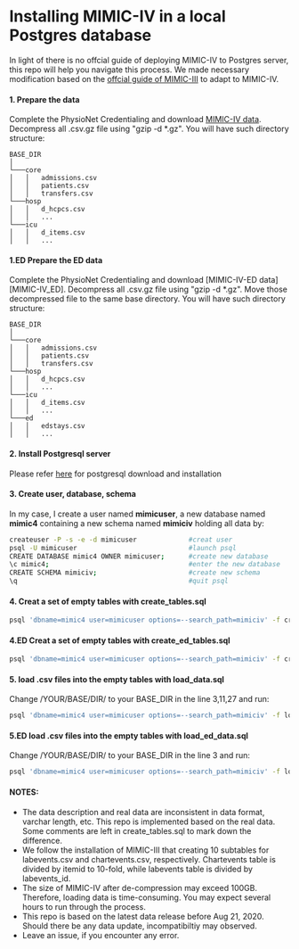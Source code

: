 # Installing MIMIC-IV in a local Postgres database

In light of there is no offcial guide of deploying MIMIC-IV to Postgres server, this repo will help you navigate this process. We made necessary modification based on the [offcial guide of MIMIC-III][MIMIC-III] to adapt to MIMIC-IV. 

#### 1. Prepare the data
Complete the PhysioNet Credentialing and download [MIMIC-IV data][MIMIC-IV]. Decompress all .csv.gz file using "gzip -d *.gz". You will have such directory structure:
```
BASE_DIR  
│
└───core
│   │   admissions.csv
│   │   patients.csv
│   │   transfers.csv
└───hosp
│   │   d_hcpcs.csv
│   │   ...
└───icu
│   │   d_items.csv
│   │   ...
```

#### 1.ED Prepare the ED data
Complete the PhysioNet Credentialing and download [MIMIC-IV-ED data][MIMIC-IV_ED]. Decompress all .csv.gz file using "gzip -d *.gz". Move those decompressed file to the same base directory. You will have such directory structure:
```
BASE_DIR  
│
└───core
│   │   admissions.csv
│   │   patients.csv
│   │   transfers.csv
└───hosp
│   │   d_hcpcs.csv
│   │   ...
└───icu
│   │   d_items.csv
│   │   ...
└───ed
│   │   edstays.csv
│   │   ...
```

#### 2. Install Postgresql server
Please refer [here][postgresql] for postgresql download and installation

#### 3. Create user, database, schema
In my case, I create a user named **mimicuser**, a new database named **mimic4** containing a new schema named **mimiciv** holding all data by:
```sh
createuser -P -s -e -d mimicuser             #creat user
psql -U mimicuser                            #launch psql
CREATE DATABASE mimic4 OWNER mimicuser;      #create new database
\c mimic4;                                   #enter the new database
CREATE SCHEMA mimiciv;                       #create new schema
\q                                           #quit psql
```

#### 4. Creat a set of empty tables with create_tables.sql
```sh
psql 'dbname=mimic4 user=mimicuser options=--search_path=mimiciv' -f create_tables.sql
```
#### 4.ED Creat a set of empty tables with create_ed_tables.sql
```sh
psql 'dbname=mimic4 user=mimicuser options=--search_path=mimiciv' -f create_ed_tables.sql
```

#### 5. load .csv files into the empty tables with load_data.sql
Change /YOUR/BASE/DIR/ to your BASE_DIR in the line 3,11,27 and run:
```sh
psql 'dbname=mimic4 user=mimicuser options=--search_path=mimiciv' -f load_data.sql
```
#### 5.ED load .csv files into the empty tables with load_ed_data.sql
Change /YOUR/BASE/DIR/ to your BASE_DIR in the line 3 and run:
```sh
psql 'dbname=mimic4 user=mimicuser options=--search_path=mimiciv' -f load_eddata.sql
```

#### NOTES:
- The data description and real data are inconsistent in data format, varchar length, etc. This repo is implemented based on the real data. Some comments are left in create_tables.sql to mark down the difference. 
- We follow the installation of MIMIC-III that creating 10 subtables for labevents.csv and chartevents.csv, respectively. Chartevents table is divided by itemid to 10-fold, while labevents table is divided by labevents_id.
- The size of MIMIC-IV after de-compression may exceed 100GB. Therefore, loading data is time-consuming. You may expect several hours to run through the process. 
- This repo is based on the latest data release before Aug 21, 2020. Should there be any data update, incompatibiltiy may observed.
- Leave an issue, if you encounter any error.



[MIMIC-III]: https://mimic.physionet.org/tutorials/install-mimic-locally-ubuntu/
[MIMIC-IV]: https://mimic-iv.mit.edu/docs/access/
[MIMIC-IV-ED]: https://physionet.org/content/mimic-iv-ed/1.0/
[postgresql]: http://www.postgresql.org/download/
